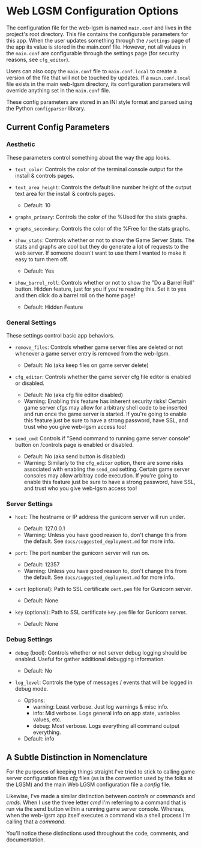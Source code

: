# Web LGSM Configuration Options

The configuration file for the web-lgsm is named `main.conf` and lives in the
project's root directory. This file contains the configurable parameters for
this app. When the user updates something through the `/settings` page of the
app its value is stored in the main.conf file. However, not all values in the
`main.conf` are configurable through the settings page (for security reasons,
see `cfg_editor`).

Users can also copy the `main.conf` file to `main.conf.local` to create a
version of the file that will not be touched by updates. If a `main.conf.local`
file exists in the main web-lgsm directory, its configuration parameters will
override anything set in the `main.conf` file.

These config parameters are stored in an INI style format and parsed using the
Python `configparser` library.

## Current Config Parameters

### Aesthetic

These parameters control something about the way the app looks.

* `text_color`: Controls the color of the terminal console output for the
  install & controls pages.

* `text_area_height`: Controls the default line number height of the output
  text area for the install & controls pages.
  - Default: 10

* `graphs_primary`: Controls the color of the %Used for the stats graphs.

* `graphs_secondary`: Controls the color of the %Free for the stats graphs.

* `show_stats`: Controls whether or not to show the Game Server Stats. The
  stats and graphs are cool but they do generate a lot of requests to the web
  server. If someone doesn't want to use them I wanted to make it easy to turn
  them off.
  - Default: Yes

* `show_barrel_roll`: Controls whether or not to show the "Do a Barrel Roll"
  button. Hidden feature, just for you if you're reading this. Set it to yes
  and then click do a barrel roll on the home page!
  - Default: Hidden Feature


### General Settings

These settings control basic app behaviors.

* `remove_files`: Controls whether game server files are deleted or not
  whenever a game server entry is removed from the web-lgsm.
  - Default: No (aka keep files on game server delete)

* `cfg_editor`: Controls whether the game server cfg file editor is enabled
  or disabled.
  - Default: No (aka cfg file editor disabled)
  - Warning: Enabling this feature has inherent security risks! Certain game
    server cfgs may allow for arbitrary shell code to be inserted and run once
    the game server is started. If you're going to enable this feature just be
    sure to have a strong password, have SSL, and trust who you give web-lgsm
    access too!

* `send_cmd`: Controls if "Send command to running game server console" button
  on /controls page is enabled or disabled.
  - Default: No (aka send button is disabled)
  - Warning: Similarly to the `cfg_editor` option, there are some risks
    associated with enabling the `send_cmd` setting. Certain game server
    consoles may allow arbitray code execution. If you're going to enable this
    feature just be sure to have a strong password, have SSL, and trust who you
    give web-lgsm access too!


### Server Settings

* `host`: The hostname or IP address the gunicorn server will run under. 
  - Default: 127.0.0.1
  - Warning: Unless you have good reason to, don't change this from the
    default. See `docs/suggested_deployment.md` for more info.

* `port`: The port number the gunicorn server will run on.
  - Default: 12357
  - Warning: Unless you have good reason to, don't change this from the
    default. See `docs/suggested_deployment.md` for more info.

* `cert` (optional): Path to SSL certificate `cert.pem` file for Gunicorn server.
  - Default: None

* `key` (optional): Path to SSL certificate `key.pem` file for Gunicorn server.
  - Default: None

### Debug Settings

* `debug` (bool): Controls whether or not server debug logging should be
  enabled. Useful for gather additional debugging information.
  - Default: No

* `log_level`: Controls the type of messages / events that will be logged in
  debug mode.
  - Options:
    - warning: Least verbose. Just log warnings & misc info.
    - info: Mid verbose. Logs general info on app state, variables values, etc.
    - debug: Most verbose. Logs everything all command output everything.
  - Default: info

## A Subtle Distinction in Nomenclature

For the purposes of keeping things straight I've tried to stick to calling game
server configuration files *cfg* files (as is the convention used by the folks
at the LGSM) and the main Web LGSM configuration file a *config* file.

Likewise, I've made a similar distinction between *controls* or *commands* and
*cmds*. When I use the three letter *cmd* I'm referring to a command that is run
via the send button within a running game server console. Whereas, when the
web-lgsm app itself executes a command via a shell process I'm calling that a
*command*.

You'll notice these distinctions used throughout the code, comments, and
documentation.
